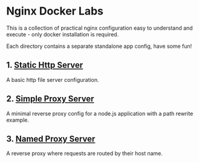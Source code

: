 # Nginx Docker Labs

This is a collection of practical nginx configuration easy to understand and execute - only docker installation is required.

Each directory contains a separate standalone app config, have some fun!

## 1. [Static Http Server](https://github.com/allisonmachado/nginx-docker-labs/tree/master/static-http-server)

A basic http file server configuration.

## 2. [Simple Proxy Server](https://github.com/allisonmachado/nginx-docker-labs/tree/master/simple-proxy-server)

A minimal reverse proxy config for a node.js application with a path rewrite example.

## 3. [Named Proxy Server](https://github.com/allisonmachado/nginx-docker-labs/tree/master/named-proxy-server)

A reverse proxy where requests are routed by their host name.